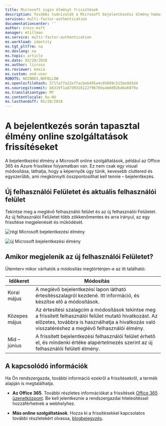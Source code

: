 ```yaml
---
title: Microsoft sigin élményt frissítések
description: További tudnivalók a Microsoft bejelentkezési élmény hamarosan az új frissítések
services: multi-factor-authentication
documentationcenter: ''
author: eross-msft
manager: mtillman
ms.service: multi-factor-authentication
ms.workload: identity
ms.tgt_pltfrm: na
ms.devlang: na
ms.topic: article
ms.date: 03/28/2018
ms.author: lizross
ms.reviewer: kexia
ms.custom: end-user
ROBOTS: NOINDEX,NOFOLLOW
ms.openlocfilehash: 571fa77a22effacbeb495a4c05089c515be9d3d4
ms.sourcegitcommit: b6319f1a87d9316122f96769aab0d92b46a6879a
ms.translationtype: MT
ms.contentlocale: hu-HU
ms.lasthandoff: 05/20/2018
---
```

# <a name="updates-to-the-sign-in-experience-for-online-services"></a>A bejelentkezés során tapasztal élmény online szolgáltatások frissítéseket

A bejelentkezési élmény a Microsoft online szolgáltatások, például az Office 365 és Azure frissítése folyamatban van. Ez nem csak egy visual módosítása, láthatja, hogy a képernyők úgy tűnik, kevesebb cluttered és egyszerűbb, ami megkönnyíti összpontosíthat kell tennie – bejelentkezés.

## <a name="current-ui-versus-new-ui"></a>Új felhasználói Felületet és aktuális felhasználói felület

Tekintse meg a meglévő felhasználói felület és az új felhasználói Felületet. Az új felhasználói Felületet több zökkenőmentes és arra irányul, az egy frissítése megjelenését és működését.

![régi Microsoft bejelentkezési élmény](media/microsoft-sign-in-experience-old.jpg)

![új Microsoft bejelentkezési élmény](media/microsoft-sign-in-experience-new.jpg)

## <a name="when-will-the-new-ui-appear"></a>Amikor megjelenik az új felhasználói Felületet?

Ütemterv mikor várhatók a módosítás megtörténjen-e az itt található:

| Időkeret | Módosítás |
|-----------|--------|
| Korai május | A meglévő bejelentkezési lapon látható értesítésszalagról kezdené. Itt információ, és készítse elő a módosítások. |
| Közepes május   | Az értesítési szalagcím a módosítások tekintse meg a frissített felhasználói felület mutató hivatkozást. Az előzetes, továbbra is használhatja a hivatkozás való visszatéréshez a meglévő felhasználói élmény. |
| Mid – június  | A frissített bejelentkezési felhasználói felület érhető el, és mindenki értéke alapértelmezés szerint az új felhasználói felületi élmény. |

## <a name="related-info"></a>A kapcsolódó információk

Ha Ön rendszergazda, további információ ezekről a frissítésekről, a termék alapján is megtalálhatja.

- **Az Office 365**. További részletes információkat a frissítések [Office 365 üzenetközpont](https://portal.office.com/adminportal/home#/MessageCenter?id=MC133397&MCLinkSource=DigestMail). Be kell jelentkeznie a rendszergazdai hitelesítéssel hozzáférhetnek a webhelyhez.

- **Más online szolgáltatások**. Hozza ki a frissítésekkel kapcsolatos további részletekért olvassa, [blogbejegyzés](https://cloudblogs.microsoft.com/enterprisemobility/2018/04/04/upcoming-improvements-to-the-azure-ad-sign-in-experience/).